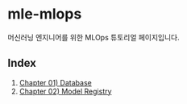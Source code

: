 # mle-mlops
머신러닝 엔지니어를 위한 MLOps 튜토리얼 페이지입니다.

## Index
1. [Chapter 01) Database](01_db/README.md)
2. [Chapter 02) Model Registry](02_model_registry/README.md)
